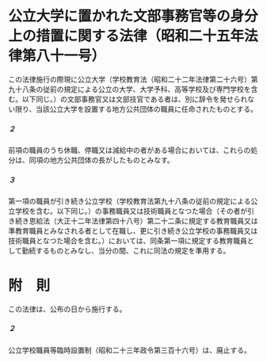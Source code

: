 # 公立大学に置かれた文部事務官等の身分上の措置に関する法律（昭和二十五年法律第八十一号）
この法律施行の際現に公立大学（学校教育法（昭和二十二年法律第二十六号）第九十八条の従前の規定による公立の大学、大学予科、高等学校及び専門学校を含む。以下同じ。）の文部事務官又は文部技官である者は、別に辞令を発せられない限り、当該公立大学を設置する地方公共団体の職員に任命されたものとする。
##### ２
前項の職員のうち休職、停職又は減給中の者がある場合においては、これらの処分は、同項の地方公共団体の長がしたものとみなす。
##### ３
第一項の職員が引き続き公立学校（学校教育法第九十八条の従前の規定による公立学校を含む。以下同じ。）の事務職員又は技術職員となつた場合（その者が引き続き恩給法（大正十二年法律第四十八号）第二十二条に規定する教育職員又は準教育職員とみなされる者として在職し、更に引き続き公立学校の事務職員又は技術職員となつた場合を含む。）においては、同条第一項に規定する教育職員として勤続するものとみなし、当分の間、これに同法の規定を準用する。
# 附　則
この法律は、公布の日から施行する。
##### ２
公立学校職員等臨時設置制（昭和二十三年政令第三百十六号）は、廃止する。

